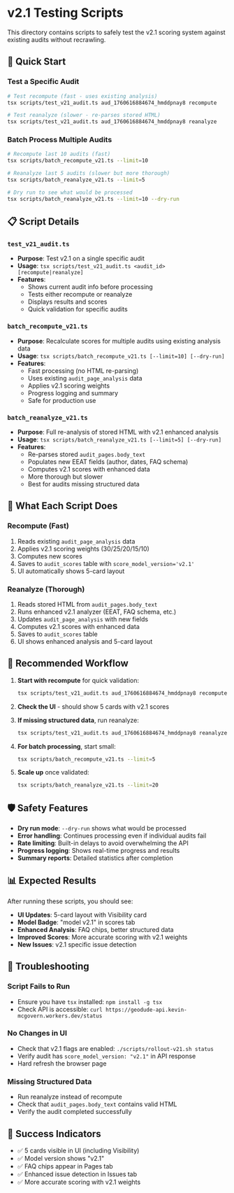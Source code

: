 # v2.1 Testing Scripts

This directory contains scripts to safely test the v2.1 scoring system against existing audits without recrawling.

## 🚀 Quick Start

### Test a Specific Audit
```bash
# Test recompute (fast - uses existing analysis)
tsx scripts/test_v21_audit.ts aud_1760616884674_hmddpnay8 recompute

# Test reanalyze (slower - re-parses stored HTML)
tsx scripts/test_v21_audit.ts aud_1760616884674_hmddpnay8 reanalyze
```

### Batch Process Multiple Audits
```bash
# Recompute last 10 audits (fast)
tsx scripts/batch_recompute_v21.ts --limit=10

# Reanalyze last 5 audits (slower but more thorough)
tsx scripts/batch_reanalyze_v21.ts --limit=5

# Dry run to see what would be processed
tsx scripts/batch_reanalyze_v21.ts --limit=10 --dry-run
```

## 📋 Script Details

### `test_v21_audit.ts`
- **Purpose**: Test v2.1 on a single specific audit
- **Usage**: `tsx scripts/test_v21_audit.ts <audit_id> [recompute|reanalyze]`
- **Features**:
  - Shows current audit info before processing
  - Tests either recompute or reanalyze
  - Displays results and scores
  - Quick validation for specific audits

### `batch_recompute_v21.ts`
- **Purpose**: Recalculate scores for multiple audits using existing analysis data
- **Usage**: `tsx scripts/batch_recompute_v21.ts [--limit=10] [--dry-run]`
- **Features**:
  - Fast processing (no HTML re-parsing)
  - Uses existing `audit_page_analysis` data
  - Applies v2.1 scoring weights
  - Progress logging and summary
  - Safe for production use

### `batch_reanalyze_v21.ts`
- **Purpose**: Full re-analysis of stored HTML with v2.1 enhanced analysis
- **Usage**: `tsx scripts/batch_reanalyze_v21.ts [--limit=5] [--dry-run]`
- **Features**:
  - Re-parses stored `audit_pages.body_text`
  - Populates new EEAT fields (author, dates, FAQ schema)
  - Computes v2.1 scores with enhanced data
  - More thorough but slower
  - Best for audits missing structured data

## 🔄 What Each Script Does

### Recompute (Fast)
1. Reads existing `audit_page_analysis` data
2. Applies v2.1 scoring weights (30/25/20/15/10)
3. Computes new scores
4. Saves to `audit_scores` table with `score_model_version='v2.1'`
5. UI automatically shows 5-card layout

### Reanalyze (Thorough)
1. Reads stored HTML from `audit_pages.body_text`
2. Runs enhanced v2.1 analyzer (EEAT, FAQ schema, etc.)
3. Updates `audit_page_analysis` with new fields
4. Computes v2.1 scores with enhanced data
5. Saves to `audit_scores` table
6. UI shows enhanced analysis and 5-card layout

## 🎯 Recommended Workflow

1. **Start with recompute** for quick validation:
   ```bash
   tsx scripts/test_v21_audit.ts aud_1760616884674_hmddpnay8 recompute
   ```

2. **Check the UI** - should show 5 cards with v2.1 scores

3. **If missing structured data**, run reanalyze:
   ```bash
   tsx scripts/test_v21_audit.ts aud_1760616884674_hmddpnay8 reanalyze
   ```

4. **For batch processing**, start small:
   ```bash
   tsx scripts/batch_recompute_v21.ts --limit=5
   ```

5. **Scale up** once validated:
   ```bash
   tsx scripts/batch_reanalyze_v21.ts --limit=20
   ```

## 🛡️ Safety Features

- **Dry run mode**: `--dry-run` shows what would be processed
- **Error handling**: Continues processing even if individual audits fail
- **Rate limiting**: Built-in delays to avoid overwhelming the API
- **Progress logging**: Shows real-time progress and results
- **Summary reports**: Detailed statistics after completion

## 📊 Expected Results

After running these scripts, you should see:

- **UI Updates**: 5-card layout with Visibility card
- **Model Badge**: "model v2.1" in scores tab
- **Enhanced Analysis**: FAQ chips, better structured data
- **Improved Scores**: More accurate scoring with v2.1 weights
- **New Issues**: v2.1 specific issue detection

## 🔧 Troubleshooting

### Script Fails to Run
- Ensure you have `tsx` installed: `npm install -g tsx`
- Check API is accessible: `curl https://geodude-api.kevin-mcgovern.workers.dev/status`

### No Changes in UI
- Check that v2.1 flags are enabled: `./scripts/rollout-v21.sh status`
- Verify audit has `score_model_version: "v2.1"` in API response
- Hard refresh the browser page

### Missing Structured Data
- Run reanalyze instead of recompute
- Check that `audit_pages.body_text` contains valid HTML
- Verify the audit completed successfully

## 🎉 Success Indicators

- ✅ 5 cards visible in UI (including Visibility)
- ✅ Model version shows "v2.1"
- ✅ FAQ chips appear in Pages tab
- ✅ Enhanced issue detection in Issues tab
- ✅ More accurate scoring with v2.1 weights
